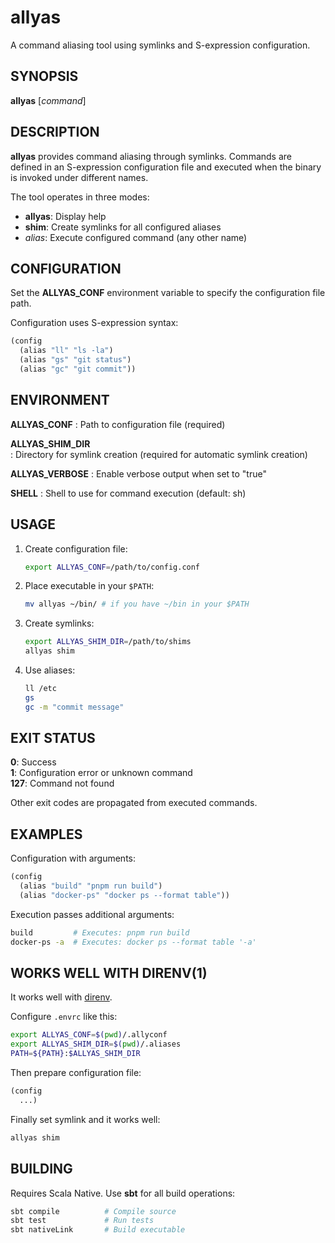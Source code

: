 # allyas

A command aliasing tool using symlinks and S-expression configuration.

## SYNOPSIS

**allyas** [*command*]

## DESCRIPTION

**allyas** provides command aliasing through symlinks. Commands are defined in an S-expression configuration file and executed when the binary is invoked under different names.

The tool operates in three modes:

- **allyas**: Display help
- **shim**: Create symlinks for all configured aliases  
- *alias*: Execute configured command (any other name)

## CONFIGURATION

Set the **ALLYAS_CONF** environment variable to specify the configuration file path.

Configuration uses S-expression syntax:

```lisp
(config
  (alias "ll" "ls -la")
  (alias "gs" "git status")
  (alias "gc" "git commit"))
```

## ENVIRONMENT

**ALLYAS_CONF**
: Path to configuration file (required)

**ALLYAS_SHIM_DIR**  
: Directory for symlink creation (required for automatic symlink creation)

**ALLYAS_VERBOSE**
: Enable verbose output when set to "true"

**SHELL**
: Shell to use for command execution (default: sh)

## USAGE

1. Create configuration file:
   ```bash
   export ALLYAS_CONF=/path/to/config.conf
   ```

2. Place executable in your `$PATH`:
   ```bash
   mv allyas ~/bin/ # if you have ~/bin in your $PATH
   ```

3. Create symlinks:
   ```bash
   export ALLYAS_SHIM_DIR=/path/to/shims
   allyas shim
   ```

4. Use aliases:
   ```bash
   ll /etc
   gs
   gc -m "commit message"
   ```

## EXIT STATUS

**0**: Success  
**1**: Configuration error or unknown command  
**127**: Command not found  

Other exit codes are propagated from executed commands.

## EXAMPLES

Configuration with arguments:
```lisp
(config
  (alias "build" "pnpm run build")
  (alias "docker-ps" "docker ps --format table"))
```

Execution passes additional arguments:
```bash
build         # Executes: pnpm run build
docker-ps -a  # Executes: docker ps --format table '-a'
```

## WORKS WELL WITH DIRENV(1)

It works well with [direnv](https://direnv.net).

Configure `.envrc` like this:

```sh
export ALLYAS_CONF=$(pwd)/.allyconf
export ALLYAS_SHIM_DIR=$(pwd)/.aliases
PATH=${PATH}:$ALLYAS_SHIM_DIR
```

Then prepare configuration file:
```lisp
(config
  ...)
```

Finally set symlink and it works well:

```sh
allyas shim
```

## BUILDING

Requires Scala Native. Use **sbt** for all build operations:

```bash
sbt compile          # Compile source
sbt test             # Run tests  
sbt nativeLink       # Build executable
```
